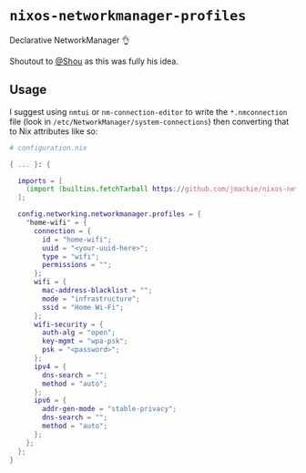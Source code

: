 # `nixos-networkmanager-profiles`

Declarative NetworkManager 👌

Shoutout to [@Shou](https://github.com/Shou) as this was fully his idea.

## Usage

I suggest using `nmtui` or `nm-connection-editor` to write the `*.nmconnection`
file (look in `/etc/NetworkManager/system-connections`) then converting that to Nix
attributes like so:

```nix
# configuration.nix

{ ... }: {

  imports = [ 
    (import (builtins.fetchTarball https://github.com/jmackie/nixos-networkmanager-profiles/archive/master.tar.gz))
  ];

  config.networking.networkmanager.profiles = {
    "home-wifi" = { 
      connection = {
        id = "home-wifi";
        uuid = "<your-uuid-here>";
        type = "wifi";
        permissions = "";
      };
      wifi = {
        mac-address-blacklist = "";
        mode = "infrastructure";
        ssid = "Home Wi-Fi";
      };
      wifi-security = {
        auth-alg = "open";
        key-mgmt = "wpa-psk";
        psk = "<password>";
      };
      ipv4 = {
        dns-search = "";
        method = "auto";
      };
      ipv6 = {
        addr-gen-mode = "stable-privacy";
        dns-search = "";
        method = "auto";
      };
    };
  };
}
```

